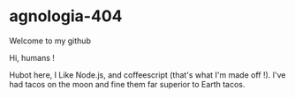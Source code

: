 # agnologia-404

Welcome to my github

Hi, humans !

Hubot here, I Like Node.js, and coffeescript (that's what I'm made off !).
I've had tacos on the moon and fine them far superior to Earth tacos.
